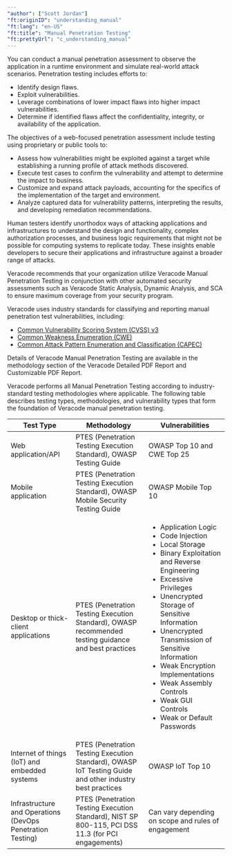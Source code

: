 ```yaml
---
"author": ["Scott Jordan"]
"ft:originID": "understanding_manual"
"ft:lang": "en-US"
"ft:title": "Manual Penetration Testing"
"ft:prettyUrl": "c_understanding_manual"
---
```


You can conduct a manual penetration assessment to observe the application in a runtime environment and simulate real-world attack scenarios. Penetration testing includes efforts to:

-  Identify design flaws.
-  Exploit vulnerabilities.
-  Leverage combinations of lower impact flaws into higher impact vulnerabilities.
-  Determine if identified flaws affect the confidentiality, integrity, or availability of the application.

The objectives of a web-focused penetration assessment include testing using proprietary or public tools to:

-   Assess how vulnerabilities might be exploited against a target while establishing a running profile of attack methods discovered.
-   Execute test cases to confirm the vulnerability and attempt to determine the impact to business.
-   Customize and expand attack payloads, accounting for the specifics of the implementation of the target and environment.
-   Analyze captured data for vulnerability patterns, interpreting the results, and developing remediation recommendations.

Human testers identify unorthodox ways of attacking applications and infrastructures to understand the design and functionality, complex authorization processes, and business logic requirements that might not be possible for computing systems to replicate today. These insights enable developers to secure their applications and infrastructure against a broader range of attacks.

Veracode recommends that your organization utilize Veracode Manual Penetration Testing in conjunction with other automated security assessments such as Veracode Static Analysis, Dynamic Analysis, and SCA to ensure maximum coverage from your security program.

Veracode uses industry standards for classifying and reporting manual penetration test vulnerabilities, including:

-   [Common Vulnerability Scoring System (CVSS) v3](https://www.first.org/cvss/specification-document)
-   [Common Weakness Enumeration (CWE)](https://cwe.mitre.org/)
-   [Common Attack Pattern Enumeration and Classification (CAPEC)](https://capec.mitre.org/)

Details of Veracode Manual Penetration Testing are available in the methodology section of the Veracode Detailed PDF Report and Customizable PDF Report.

Veracode performs all Manual Penetration Testing according to industry-standard testing methodologies where applicable. The following table describes testing types, methodologies, and vulnerability types that form the foundation of Veracode manual penetration testing.

|Test Type|Methodology|Vulnerabilities|
|---------|-----------|---------------|
|Web application/API|PTES \(Penetration Testing Execution Standard\), OWASP Testing Guide|OWASP Top 10 and CWE Top 25|
|Mobile application|PTES \(Penetration Testing Execution Standard\), OWASP Mobile Security Testing Guide|OWASP Mobile Top 10|
|Desktop or thick-client applications|PTES \(Penetration Testing Execution Standard\), OWASP recommended testing guidance and best practices|<ul><li>Application Logic</li><li>Code Injection</li><li>Local Storage</li><li>Binary Exploitation and Reverse Engineering</li><li>Excessive Privileges</li><li>Unencrypted Storage of Sensitive Information</li><li>Unencrypted Transmission of Sensitive Information</li><li>Weak Encryption Implementations</li><li>Weak Assembly Controls</li><li>Weak GUI Controls</li><li>Weak or Default Passwords</li></ul>|
|Internet of things \(IoT\) and embedded systems|PTES \(Penetration Testing Execution Standard\), OWASP IoT Testing Guide and other industry best practices|OWASP IoT Top 10|
|Infrastructure and Operations \(DevOps Penetration Testing\)|PTES \(Penetration Testing Execution Standard\), NIST SP 800-115, PCI DSS 11.3 \(for PCI engagements\)|Can vary depending on scope and rules of engagement|

